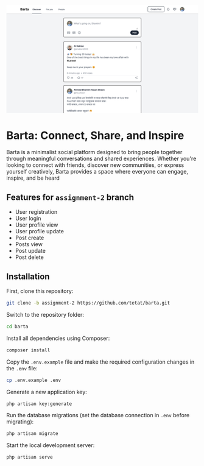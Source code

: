 ![Barta](public/assets/images/screenshots/preview.png)

# Barta: Connect, Share, and Inspire

Barta is a minimalist social platform designed to bring people together through meaningful conversations and shared experiences. Whether you're looking to connect with friends, discover new communities, or express yourself creatively, Barta provides a space where everyone can engage, inspire, and be heard

## Features for `assignment-2` branch

- User registration
- User login
- User profile view
- User profile update
- Post create
- Posts view
- Post update
- Post delete

## Installation

First, clone this repository:

```bash
git clone -b assignment-2 https://github.com/tetat/barta.git
```

Switch to the repository folder:

```bash
cd barta
```

Install all dependencies using Composer:

```bash
composer install
```

Copy the `.env.example` file and make the required configuration changes in the `.env` file:

```bash
cp .env.example .env
```

Generate a new application key:

```bash
php artisan key:generate
```

Run the database migrations (set the database connection in `.env` before migrating):

```bash
php artisan migrate
```

Start the local development server:

```bash
php artisan serve
```
